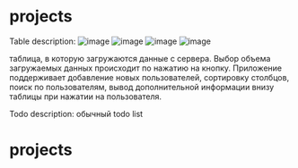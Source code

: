 # projects



Table description: ![image](https://user-images.githubusercontent.com/79366498/121655336-33107d80-caa7-11eb-8852-51838080959d.png)
![image](https://user-images.githubusercontent.com/79366498/121655381-3c99e580-caa7-11eb-829f-c315c9979e92.png)
![image](https://user-images.githubusercontent.com/79366498/121655506-563b2d00-caa7-11eb-94cd-1821baee105d.png)
![image](https://user-images.githubusercontent.com/79366498/121655601-66eba300-caa7-11eb-9738-852d437910c2.png)

таблица, в которую загружаются данные с сервера. Выбор объема загружаемых данных происходит по нажатию на кнопку. Приложение поддерживает добавление новых пользователей, сортировку столбцов, поиск по пользователям, вывод дополнительной информации внизу таблицы при нажатии на пользователя.

Todo description: обычный todo list

# projects
